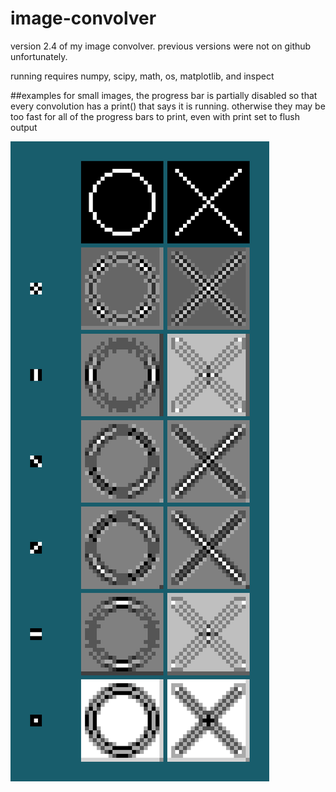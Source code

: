 # image-convolver
version 2.4 of my image convolver. previous versions were not on github unfortunately.

running requires numpy, scipy, math, os, matplotlib, and inspect

##examples
for small images, the progress bar is partially disabled so that every convolution has a print() that says it is running. otherwise they may be too fast for all of the progress bars to print, even with print set to flush output

![](o_x_demostration.png)
